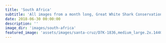 ```yaml
---
title: 'South Africa'
subtitle: 'All images from a month long, Great White Shark Conservation trip in August 2014.'
date: 2018-06-30 00:00:00
description: ''
image_dir: 'images/south-africa'
featured_image: 'assets/images/santa-cruz/D7K-1836,medium_large.2x.1440551839.jpg'
---
```

